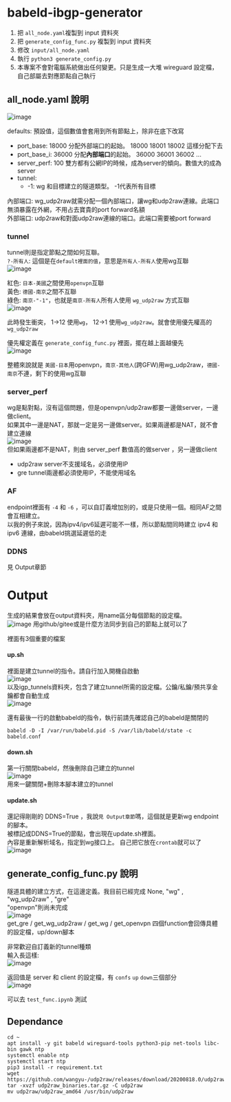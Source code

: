 babeld-ibgp-generator
====

1. 把 `all_node.yaml`複製到 input 資料夾
2. 把 `generate_config_func.py` 複製到 input 資料夾
3. 修改 `input/all_node.yaml`
4. 執行 `python3 generate_config.py`
5. 本專案不會對電腦系統做出任何變更。只是生成一大堆 wireguard 設定檔，自己部屬去對應節點自己執行

all_node.yaml 說明
-----
![image](https://user-images.githubusercontent.com/73118488/155201183-3fd2ed49-3f5b-4d8b-951e-f32de2b65d01.png)  

defaults: 預設值，這個數值會套用到所有節點上，除非在底下改寫  

* port_base: 18000 分配外部端口的起始。 18000 18001 18002 這樣分配下去
* port_base_i: 36000 分配**內部端口**的起始。 36000 36001 36002 ...
* server_perf: 100 雙方都有公網IP的時候，成為server的傾向。數值大的成為server
*  tunnel: 
    *  -1: wg 和目標建立的隧道類型。 -1代表所有目標  

內部端口: wg_udp2raw就需分配一個內部端口，讓wg和udp2raw連線。此端口無須暴露在外網，不用占去寶貴的port forward名額  
外部端口: udp2raw和對面udp2raw連線的端口。此端口需要被port forward  

### tunnel
tunnel則是指定節點之間如何互聯。  
`?-所有人`: 這個是在`default裡面的值`，意思是`所有人-所有人`使用wg互聯  
![image](https://user-images.githubusercontent.com/73118488/155415520-373420a7-d049-464f-a838-c375758e3d66.png)  
  
紅色: `日本-美國`之間使用`openvpn`互聯  
黃色: `德國-南京`之間不互聯  
綠色: `南京-"-1"`，也就是`南京-所有人`所有人使用 `wg_udp2raw` 方式互聯  
![image](https://user-images.githubusercontent.com/73118488/155202813-c9f2dffe-e509-45ae-9e74-db19157e2063.png)  

此時發生衝突， 1->12 使用`wg`， 12->1 使用`wg_udp2raw`。就會使用優先權高的`wg_udp2raw`   

優先權定義在 `generate_config_func.py` 裡面，擺在越上面越優先  
![image](https://user-images.githubusercontent.com/73118488/155201439-af24fdf0-766d-4ab2-8f65-1df85910fc84.png)  
  
整體來說就是 `美國-日本`用openvpn，`南京-其他人`(跨GFW)用wg_udp2raw，`德國-南京`不連，剩下的使用wg互聯


### server_perf
wg是點對點，沒有這個問題，但是openvpn/udp2raw都要一邊做server，一邊做client。  
如果其中一邊是NAT，那就一定是另一邊做server。如果兩邊都是NAT，就不會建立連線  
![image](https://user-images.githubusercontent.com/73118488/155203821-6db252b2-1b86-40f0-a713-d0f1d58d079c.png)  
但如果兩邊都不是NAT，則由 server_perf 數值高的做server ，另一邊做client  
* udp2raw server不支援域名，必須使用IP  
* gre tunnel兩邊都必須使用IP，不能使用域名  

### AF
endpoint裡面有 `-4` 和 `-6` ，可以自訂義增加別的，或是只使用一個。相同AF之間會互相建立。  
以我的例子來說，因為ipv4/ipv6延遲可能不一樣，所以節點間同時建立 ipv4 和 ipv6 連線，由babeld挑選延遲低的走  

### DDNS
見 Output章節

# Output
生成的結果會放在output資料夾，用name區分每個節點的設定檔。  
![image](https://user-images.githubusercontent.com/73118488/155538861-1333f46b-1422-437f-9bd8-2170e8bfe839.png)
用github/gitee或是什麼方法同步到自己的節點上就可以了

裡面有3個重要的檔案 
#### up.sh
裡面是建立tunnel的指令。請自行加入開機自啟動  
![image](https://user-images.githubusercontent.com/73118488/155537463-eb83eaf7-a9f5-4392-a31f-efbd43a014ec.png)  
以及igp_tunnels資料夾，包含了建立tunnel所需的設定檔。公鑰/私鑰/預共享金鑰都會自動生成  
![image](https://user-images.githubusercontent.com/73118488/155537746-1f8aa0a5-79f3-4962-910c-61bdee0adfeb.png)  

還有最後一行的啟動babeld的指令，執行前請先確認自己的babeld是關閉的  
```
babeld -D -I /var/run/babeld.pid -S /var/lib/babeld/state -c babeld.conf
```

#### down.sh  
第一行關閉babeld，然後刪除自己建立的tunnel  
![image](https://user-images.githubusercontent.com/73118488/155538004-bcd8d43c-bb30-4064-b23e-4d8454475734.png)  
用來一鍵關閉+刪除本腳本建立的tunnel  

#### update.sh  
還記得剛剛的 DDNS=True ，我說`見 Output章節`嗎，這個就是更新wg endpoint的腳本。  
被標記成DDNS=True的節點，會出現在update.sh裡面。  
內容是重新解析域名，指定到wg接口上。 自己把它放在`crontab`就可以了  
![image](https://user-images.githubusercontent.com/73118488/155538122-064677ed-27f8-42c2-88c2-dabdc272824a.png)  


generate_config_func.py 說明
------

隧道具體的建立方式，在這邊定義。我目前已經完成 None, "wg" , "wg_udp2raw" , "gre"  
"openvpn"則尚未完成  
![image](https://user-images.githubusercontent.com/73118488/155201953-5587acf5-6ab2-4882-bfb3-cf2b773f1b71.png)  
get_gre / get_wg_udp2raw / get_wg / get_openvpn 四個function會回傳具體的設定檔，up/down腳本  

非常歡迎自訂義新的tunnel種類  
輸入長這樣:  
![image](https://user-images.githubusercontent.com/73118488/155205044-0f306f62-2960-4d6a-9c6c-eb2d41c52d94.png)

返回值是 server 和 client 的設定檔，有 `confs` `up` `down`三個部分  
![image](https://user-images.githubusercontent.com/73118488/155206208-ddf722ba-a0c0-4ad2-b426-92b1adf21bf1.png)

可以去 `test_func.ipynb` 測試

## Dependance
```
cd ~
apt install -y git babeld wireguard-tools python3-pip net-tools libc-bin gawk ntp
systemctl enable ntp
systemctl start ntp
pip3 install -r requirement.txt
wget https://github.com/wangyu-/udp2raw/releases/download/20200818.0/udp2raw_binaries.tar.gz
tar -xvzf udp2raw_binaries.tar.gz -C udp2raw
mv udp2raw/udp2raw_amd64 /usr/bin/udp2raw
```